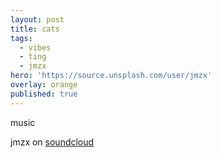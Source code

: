 ```yaml
---
layout: post
title: cats
tags:
  - vibes
  - ting
  - jmzx
hero: 'https://source.unsplash.com/user/jmzx'
overlay: orange
published: true
---
```

music
[^sc]: soundcloud
{% include mycomponent.html %}

jmzx on [soundcloud](https://www.soundcloud.com/jmzx/dealin-minds-preview)
